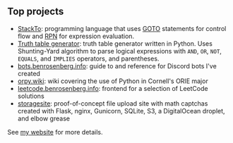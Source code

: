 ## Top projects
 - [StackTo](https://github.com/benrosenberg/stackto): programming language that uses [GOTO](https://en.m.wikipedia.org/wiki/Goto) statements for control flow and [RPN](https://en.m.wikipedia.org/wiki/Reverse_Polish_notation) for expression evaluation.
 - [Truth table generator](https://github.com/benrosenberg/truth-table-generator): truth table generator written in Python. Uses Shunting-Yard algorithm to parse logical expressions with `AND`, `OR`, `NOT`, `EQUALS`, and `IMPLIES` operators, and parentheses.
 - [bots.benrosenberg.info](https://bots.benrosenberg.info): guide to and reference for Discord bots I've created
 - [orpy.wiki](https://orpy.wiki): wiki covering the use of Python in Cornell's ORIE major
 - [leetcode.benrosenberg.info](https://leetcode.benrosenberg.info): frontend for a selection of LeetCode solutions
 - [storagesite](https://68b329da9893e34099c7d8ad5cb9c940.xn--6frz82g/): proof-of-concept file upload site with math captchas created with Flask, nginx, Gunicorn, SQLite, S3, a DigitalOcean droplet, and elbow grease

See [my website](https://benrosenberg.info) for more details.
